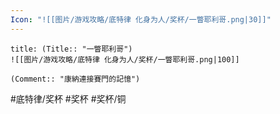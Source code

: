 ```yaml
---
Icon: "![[图片/游戏攻略/底特律 化身为人/奖杯/一瞥耶利哥.png|30]]"
---
```

```ad-common-bronze-trophy
title: (Title:: "一瞥耶利哥")
![[图片/游戏攻略/底特律 化身为人/奖杯/一瞥耶利哥.png|100]]

(Comment:: "康納連接賽門的記憶")
```

#底特律/奖杯 #奖杯 #奖杯/铜
